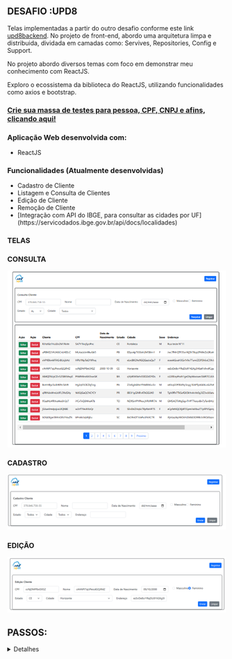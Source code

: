 ## DESAFIO :UPD8

Telas implementadas a partir do outro desafio conforme este link [upd8backend](https://github.com/HildebrandoLima/upd8_back_end). No projeto de front-end, abordo uma arquitetura limpa e distribuida, dividada em camadas como: Servives, Repositories, Config e Support.

No projeto abordo diversos temas com foco em demonstrar meu conhecimento com ReactJS.

Exploro o ecossistema da biblioteca do ReactJS, utilizando funcionalidades como axios e bootstrap.

### [Crie sua massa de testes para pessoa, CPF, CNPJ e afins, clicando aqui!](https://www.4devs.com.br/)

### Aplicação Web desenvolvida com:<br />
- ReactJS<br />

### Funcionalidades (Atualmente desenvolvidas)
<ul>
    <li>Cadastro de Cliente</li>
    <li>Listagem e Consulta de Clientes</li>
    <li>Edição de Cliente</li>
    <li>Remoção de Cliente</li>
    <li>[Integração com API do IBGE, para consultar as cidades por UF](https://servicodados.ibge.gov.br/api/docs/localidades)</li>
</ul>

### TELAS

### CONSULTA

![CONSULTA](image.png)

### CADASTRO

![CADASTRO](image-1.png)

### EDIÇÃO

![EDIÇÃO](image-2.png)

## PASSOS:

<details>
<summary>Detalhes</summary>

### Requesitos necessários para executar o projeto:
<ul>
    <li>Instalar o Node versão 22.11.0</li>
    <li>Instalar o axios</li>
    <li>Instalar o bootstrap</li>
    <li>Instalar uma IDE de sua escolha (VSCode)</li>
</ul>

### Executar o projeto:
<ul>
    <li>Clone o projeto: git clone https://github.com/HildebrandoLima/upd8_front_end.git</li>
    <li>Adicione o arquivo env.js n apasta ./src/config</li>
    <li>Execute o comando: npm install</li>
    <li>Certifique-se que um diretório chamado `**/node_modules**` foi criado.</li>
    <li>Execute o comando: npm install axios</li>
    <li>Execute o comando: npm install bootstrap</li>
    <li>Execute o comando: npm start</li>
</ul>

### Conectando com API:

> No seu env.js adicione da seguinte forma:<br />

> const env = {<br />
>     API_BASE_URL: 'http://localhost:8000/api/'<br />
> };<br />
> <br />
> export default env;<br />

### Para iniciar aplicação:
`npm start`
Agora acesse o endereço http://localhost:3000 em seu navegador
</details>
